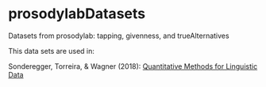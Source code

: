 # prosodylabDatasets

Datasets from prosodylab: tapping, givenness, and trueAlternatives

This data sets are used in:

Sonderegger, Torreira, & Wagner (2018): [Quantitative Methods for Linguistic Data](http://people.linguistics.mcgill.ca/~morgan/book/)
